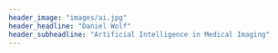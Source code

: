 ```yaml
---
header_image: "images/ai.jpg"
header_headline: "Daniel Wolf"
header_subheadline: "Artificial Intelligence in Medical Imaging"
---
```

